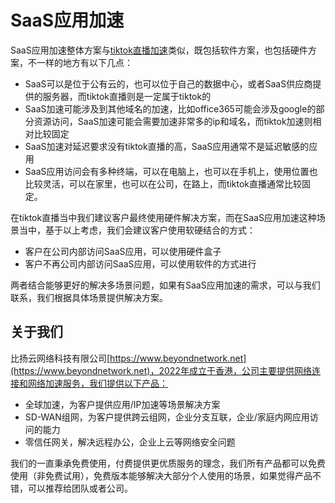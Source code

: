 # SaaS应用加速
SaaS应用加速整体方案与[tiktok直播加速](产品与解决方案-全球ip加速tiktok直播.md)类似，既包括软件方案，也包括硬件方案，不一样的地方有以下几点：

- SaaS可以是位于公有云的，也可以位于自己的数据中心，或者SaaS供应商提供的服务器，而tiktok直播则是一定属于tiktok的
- SaaS加速可能涉及到其他域名的加速，比如office365可能会涉及google的部分资源访问，SaaS加速可能会需要加速非常多的ip和域名，而tiktok加速则相对比较固定
- SaaS加速对延迟要求没有tiktok直播的高，SaaS应用通常不是延迟敏感的应用
- SaaS应用访问会有多种终端，可以在电脑上，也可以在手机上，使用位置也比较灵活，可以在家里，也可以在公司，在路上，而tiktok直播通常比较固定。

在tiktok直播当中我们建议客户最终使用硬件解决方案，而在SaaS应用加速这种场景当中，基于以上考虑，我们会建议客户使用软硬结合的方式：

- 客户在公司内部访问SaaS应用，可以使用硬件盒子
- 客户不再公司内部访问SaaS应用，可以使用软件的方式进行

两者结合能够更好的解决多场景问题，如果有SaaS应用加速的需求，可以与我们联系，我们根据具体场景提供解决方案。

## 关于我们
比扬云网络科技有限公司[https://www.beyondnetwork.net](https://www.beyondnetwork.net)，2022年成立于香港，公司主要提供网络连接和网络加速服务，我们提供以下产品：

- 全球加速，为客户提供应用/IP加速等场景解决方案
- SD-WAN组网，为客户提供跨云组网，企业分支互联，企业/家庭内网应用访问的能力
- 零信任网关，解决远程办公，企业上云等网络安全问题

我们的一直秉承免费使用，付费提供更优质服务的理念，我们所有产品都可以免费使用（非免费试用），免费版本能够解决大部分个人使用的场景，如果觉得产品不错，可以推荐给团队或者公司。
